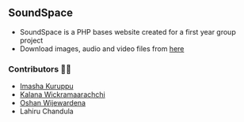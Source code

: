 ## SoundSpace

- SoundSpace is a PHP bases website created for a first year group project
- Download images, audio and video files from [here](https://bit.ly/3pvbDyC)

### Contributors 🤝🏻

* [Imasha Kuruppu](https://github.com/ImashaKuruppu25)
* [Kalana Wickramaarachchi](https://github.com/lonewol7f)
* [Oshan Wijewardena](https://github.com/OshanWijewardena)
* Lahiru Chandula